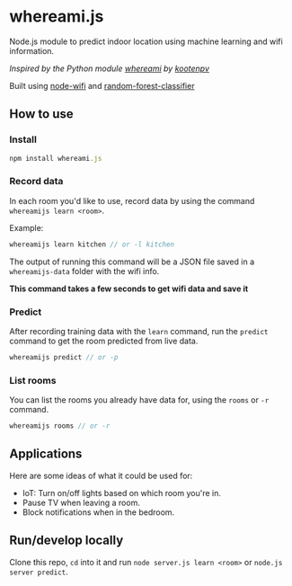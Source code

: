 # whereami.js

Node.js module to predict indoor location using machine learning and wifi information.

_Inspired by the Python module [whereami](https://github.com/kootenpv/whereami) by [kootenpv](https://github.com/kootenpv)_

Built using [node-wifi](https://github.com/friedrith/node-wifi) and [random-forest-classifier](https://www.npmjs.com/package/random-forest-classifier)

## How to use

### Install

```javascript
npm install whereami.js
```

### Record data

In each room you'd like to use, record data by using the command `whereamijs learn <room>`.

Example:

```javascript
whereamijs learn kitchen // or -l kitchen
```

The output of running this command will be a JSON file saved in a `whereamijs-data` folder with the wifi info.

**This command takes a few seconds to get wifi data and save it**

### Predict

After recording training data with the `learn` command, run the `predict` command to get the room predicted from live data.

```javascript
whereamijs predict // or -p
```

### List rooms

You can list the rooms you already have data for, using the `rooms` or `-r` command.

```javascript
whereamijs rooms // or -r
```

## Applications

Here are some ideas of what it could be used for:

- IoT: Turn on/off lights based on which room you're in.
- Pause TV when leaving a room.
- Block notifications when in the bedroom.

## Run/develop locally

Clone this repo, `cd` into it and run `node server.js learn <room>` or `node.js server predict`.
